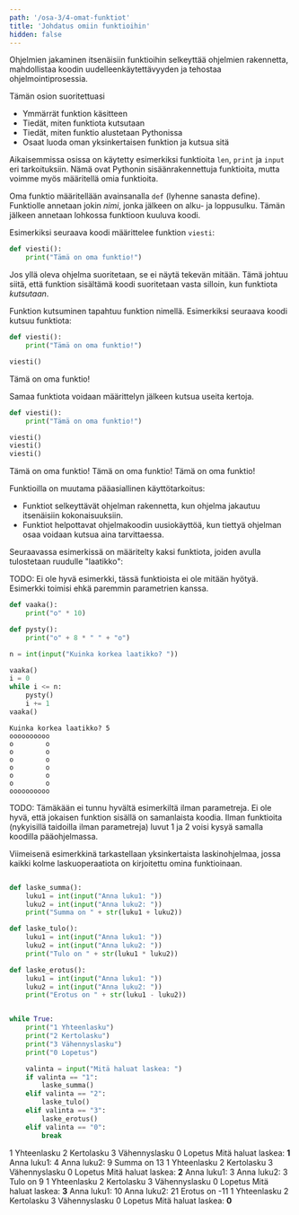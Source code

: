 ```yaml
---
path: '/osa-3/4-omat-funktiot'
title: 'Johdatus omiin funktioihin'
hidden: false
---
```


<text-box variant='learningObjectives' name='Oppimistavoitteet'>

Ohjelmien jakaminen itsenäisiin funktioihin selkeyttää ohjelmien rakennetta, mahdollistaa koodin uudelleenkäytettävyyden ja tehostaa ohjelmointiprosessia.

Tämän osion suoritettuasi

- Ymmärrät funktion käsitteen
- Tiedät, miten funktiota kutsutaan
- Tiedät, miten funktio alustetaan Pythonissa
- Osaat luoda oman yksinkertaisen funktion ja kutsua sitä

</text-box>

Aikaisemmissa osissa on käytetty esimerkiksi funktioita `len`, `print` ja `input` eri tarkoituksiin. Nämä ovat Pythonin sisäänrakennettuja funktioita, mutta voimme myös määritellä omia funktioita.

Oma funktio määritellään avainsanalla `def` (lyhenne sanasta define). Funktiolle annetaan jokin _nimi_, jonka jälkeen on alku- ja loppusulku. Tämän jälkeen annetaan lohkossa funktioon kuuluva koodi.

Esimerkiksi seuraava koodi määrittelee funktion `viesti`:

```python
def viesti():
    print("Tämä on oma funktio!")
```

Jos yllä oleva ohjelma suoritetaan, se ei näytä tekevän mitään. Tämä johtuu siitä, että funktion sisältämä koodi suoritetaan vasta silloin, kun funktiota _kutsutaan_.

Funktion kutsuminen tapahtuu funktion nimellä. Esimerkiksi seuraava koodi kutsuu funktiota:

```python
def viesti():
    print("Tämä on oma funktio!")

viesti()
```

<sample-output>

Tämä on oma funktio!

</sample-output>

Samaa funktiota voidaan määrittelyn jälkeen kutsua useita kertoja.

```python
def viesti():
    print("Tämä on oma funktio!")

viesti()
viesti()
viesti()
```

<sample-output>

Tämä on oma funktio!
Tämä on oma funktio!
Tämä on oma funktio!

</sample-output>

<text-box variant="hint" name="Funktioiden käyttötarkoitus">

Funktioilla on muutama pääasiallinen käyttötarkoitus:

* Funktiot selkeyttävät ohjelman rakennetta, kun ohjelma jakautuu itsenäisiin kokonaisuuksiin.
* Funktiot helpottavat ohjelmakoodin uusiokäyttöä, kun tiettyä ohjelman osaa voidaan kutsua aina tarvittaessa.

</text-box>

Seuraavassa esimerkissä on määritelty kaksi funktiota, joiden avulla tulostetaan ruudulle "laatikko":

TODO: Ei ole hyvä esimerkki, tässä funktioista ei ole mitään hyötyä. Esimerkki toimisi ehkä paremmin parametrien kanssa.

```python
def vaaka():
    print("o" * 10)

def pysty():
    print("o" + 8 * " " + "o")

n = int(input("Kuinka korkea laatikko? "))

vaaka()
i = 0
while i <= n:
    pysty()
    i += 1
vaaka()
```

<sample-output>

````
Kuinka korkea laatikko? 5
oooooooooo
o        o
o        o
o        o
o        o
o        o
o        o
oooooooooo

````

</sample-output>

TODO: Tämäkään ei tunnu hyvältä esimerkiltä ilman parametreja. Ei ole hyvä, että jokaisen funktion sisällä on samanlaista koodia. Ilman funktioita (nykyisillä taidoilla ilman parametreja) luvut 1 ja 2 voisi kysyä samalla koodilla pääohjelmassa.

Viimeisenä esimerkkinä tarkastellaan yksinkertaista laskinohjelmaa, jossa kaikki kolme laskuoperaatiota on kirjoitettu omina funktioinaan.

```python

def laske_summa():
    luku1 = int(input("Anna luku1: "))
    luku2 = int(input("Anna luku2: "))
    print("Summa on " + str(luku1 + luku2))

def laske_tulo():
    luku1 = int(input("Anna luku1: "))
    luku2 = int(input("Anna luku2: "))
    print("Tulo on " + str(luku1 * luku2))

def laske_erotus():
    luku1 = int(input("Anna luku1: "))
    luku2 = int(input("Anna luku2: "))
    print("Erotus on " + str(luku1 - luku2))


while True:
    print("1 Yhteenlasku")
    print("2 Kertolasku")
    print("3 Vähennyslasku")
    print("0 Lopetus")

    valinta = input("Mitä haluat laskea: ")
    if valinta == "1":
        laske_summa()
    elif valinta == "2":
        laske_tulo()
    elif valinta == "3":
        laske_erotus()
    elif valinta == "0":
        break

```

<sample-output>

1 Yhteenlasku
2 Kertolasku
3 Vähennyslasku
0 Lopetus
Mitä haluat laskea: **1**
Anna luku1: 4
Anna luku2: 9
Summa on 13
1 Yhteenlasku
2 Kertolasku
3 Vähennyslasku
0 Lopetus
Mitä haluat laskea: **2**
Anna luku1: 3
Anna luku2: 3
Tulo on 9
1 Yhteenlasku
2 Kertolasku
3 Vähennyslasku
0 Lopetus
Mitä haluat laskea: **3**
Anna luku1: 10
Anna luku2: 21
Erotus on -11
1 Yhteenlasku
2 Kertolasku
3 Vähennyslasku
0 Lopetus
Mitä haluat laskea: **0**

</sample-output>
